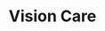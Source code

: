 ---
layout: page-breadcrumbs.html
title: Vision Care
display_title: ""
concurrence: ""
template: ""
lastupdate_override: ""
relatedlinks:
  - url: ""
    title: ""
    description: ""

---